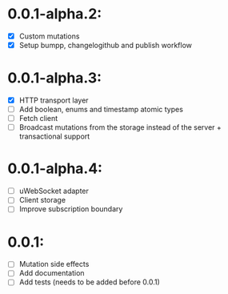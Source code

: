 # 0.0.1-alpha.2:

- [X] Custom mutations
- [X] Setup bumpp, changelogithub and publish workflow

# 0.0.1-alpha.3:

- [X] HTTP transport layer
- [ ] Add boolean, enums and timestamp atomic types
- [ ] Fetch client
- [ ] Broadcast mutations from the storage instead of the server + transactional support

# 0.0.1-alpha.4:

- [ ] uWebSocket adapter
- [ ] Client storage
- [ ] Improve subscription boundary

# 0.0.1:

- [ ] Mutation side effects
- [ ] Add documentation
- [ ] Add tests (needs to be added before 0.0.1)